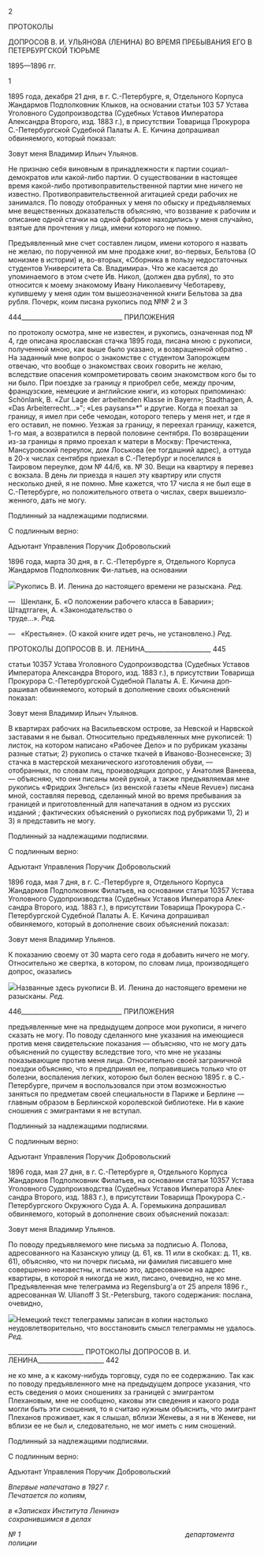 2

ПРОТОКОЛЫ

ДОПРОСОВ В. И. УЛЬЯНОВА (ЛЕНИНА) ВО ВРЕМЯ ПРЕБЫВАНИЯ ЕГО В ПЕТЕРБУРГСКОЙ ТЮРЬМЕ

1895—1896 гг.

1

1895 года, декабря 21 дня, в г. С.-Петербурге, я, Отдельного Корпуса Жандармов Подполковник Клы­ков, на основании статьи 103 57 Устава Уголовного Судопроизводства (Судебных Уставов Императора Александра Второго, изд. 1883 г.), в присутствии Товарища Прокурора С.-Петербургской Судебной Па­латы А. Е. Кичина допрашивал обвиняемого, который показал:

Зовут меня Владимир Ильич Ульянов.

Не признаю себя виновным в принадлежности к партии социал-демократов или ка­кой-либо партии. О существовании в настоящее время какой-либо противоправитель­ственной партии мне ничего не известно. Противоправительственной агитацией среди рабочих не занимался. По поводу отобранных у меня по обыску и предъявляемых мне вещественных доказательств объясняю, что воззвание к рабочим и описание одной стачки на одной фабрике находились у меня случайно, взятые для прочтения у лица, имени которого не помню.

Предъявленный мне счет составлен лицом, имени которого я назвать не желаю, по порученной им мне продаже книг, во-первых, Бельтова (О монизме в истории) и, во-вторых, «Сборника в пользу недостаточных студентов Университета Св. Владимира». Что же касается до упоминаемого в этом счете Ив. Никол, (должен два рубля), то это относится к моему знакомому Ивану Николаевичу Чеботареву, купившему у меня один том вышеозначенной книги Бельтова за два рубля. Почерк, коим писана рукопись под №№ 2 и 3

  

444________________________________ ПРИЛОЖЕНИЯ

по протоколу осмотра, мне не известен, и рукопись, означенная под № 4, где описана ярославская стачка 1895 года, писана мною с рукописи, полученной мною, как выше было указано, и возвращенной обратно . На заданный мне вопрос о знакомстве с сту­дентом Запорожцем отвечаю, что вообще о знакомствах своих говорить не желаю, вследствие опасения компрометировать своим знакомством кого бы то ни было. При поездке за границу я приобрел себе, между прочим, французские, немецкие и англий­ские книги, из которых припоминаю: Schönlank, В. «Zur Lage der arbeitenden Klasse in Bayern»; Stadthagen, A. «Das Arbeiterrecht...»"; «Les paysans»*" и другие. Когда я по­ехал за границу, я имел при себе чемодан, которого теперь у меня нет, и где я его оста­вил, не помню. Уезжая за границу, я переехал границу, кажется, 1-го мая, а возвратился в первой половине сентября. По возвращении из-за границы я прямо проехал к матери в Москву: Пречистенка, Мансуровский переулок, дом Лоськова (ее тогдашний адрес), а оттуда в 20-х числах сентября приехал в С.-Петербург и поселился в Таировом переул­ке, дом № 44/6, кв. № 30. Вещи на квартиру я перевез с вокзала. В день ли приезда я нашел эту квартиру или спустя несколько дней, я не помню. Мне кажется, что 17 числа я не был еще в С.-Петербурге, но положительного ответа о числах, сверх вышеизло­женного, дать не могу.

Подлинный за надлежащими подписями.

С подлинным верно:

Адъютант Управления Поручик Добровольский

1896 года, марта 30 дня, в г. С.-Петербурге я, Отдельного Корпуса Жандармов Подполковник Фи-латьев, на основании

![](file:///C:/Users/bot32/AppData/Local/Temp/msohtmlclip1/01/clip_image001.png)Рукопись В. И. Ленина до настоящего времени не разыскана. _Ред._

—   Шенланк, Б. «О положении рабочего класса в Баварии»; Штадтгаген, А. «Законодательство о  
труде...». _Ред._

—   «Крестьяне». (О какой книге идет речь, не установлено.) _Ред._

  

ПРОТОКОЛЫ ДОПРОСОВ В. И. ЛЕНИНА_____________________ 445

статьи 10357 Устава Уголовного Судопроизводства (Судебных Уставов Императора Александра Второго, изд. 1883 г.), в присутствии Товарища Прокурора С.-Петербургской Судебной Палаты А. Е. Кичина доп­рашивал обвиняемого, который в дополнение своих объяснений показал:

Зовут меня Владимир Ильич Ульянов.

В квартирах рабочих на Васильевском острове, за Невской и Нарвской заставами я не бывал. Относительно предъявленных мне рукописей: 1) листок, на котором написа­но «Рабочее Дело» и по рубрикам указаны разные статьи; 2) рукопись о стачке ткачей в Иваново-Вознесенске; 3) стачка в мастерской механического изготовления обуви, — отобранных, по словам лиц, производящих допрос, у Анатолия Ванеева, — объясняю, что они писаны моей рукой, а также предъявляемая мне рукопись «Фридрих Энгельс» (из венской газеты «Neue Revue») писана мной, составляя перевод, сделанный мной во время пребывания за границей и приготовленный для напечатания в одном из русских изданий ; фактических объяснений о рукописях под рубриками 1), 2) и 3) я представить не могу.

Подлинный за надлежащими подписями.

С подлинным верно:

Адъютант Управления Поручик Добровольский

1896 года, мая 7 дня, в г. С.-Петербурге я, Отдельного Корпуса Жандармов Подполковник Филатьев, на основании статьи 10357 Устава Уголовного Судопроизводства (Судебных Уставов Императора Алек­сандра Второго, изд. 1883 г.), в присутствии Товарища Прокурора С.-Петербургской Судебной Палаты А. Е. Кичина допрашивал обвиняемого, который в дополнение своих объяснений показал:

Зовут меня Владимир Ульянов.

К показанию своему от 30 марта сего года я добавить ничего не могу. Относительно же свертка, в котором, по словам лица, производящего допрос, оказались

![](file:///C:/Users/bot32/AppData/Local/Temp/msohtmlclip1/01/clip_image001.png)Названные здесь рукописи В. И. Ленина до настоящего времени не разысканы. _Ред._

  

446________________________________ ПРИЛОЖЕНИЯ

предъявленные мне на предыдущем допросе мои рукописи, я ничего сказать не могу. По поводу сделанного мне указания на имеющиеся против меня свидетельские показа­ния — объясняю, что не могу дать объяснений по существу вследствие того, что мне не указаны показывающие против меня лица. Относительно своей заграничной поездки объясняю, что я предпринял ее, поправившись только что от болезни, воспаления лег­ких, которою был болен весною 1895 г. в С.-Петербурге, причем я воспользовался при этом возможностью заняться по предметам своей специальности в Париже и Берлине — главным образом в Берлинской королевской библиотеке. Ни в какие сношения с эмигрантами я не вступал.

Подлинный за надлежащими подписями.

С подлинным верно:

Адъютант Управления Поручик Добровольский

1896 года, мая 27 дня, в г. С.-Петербурге я, Отдельного Корпуса Жандармов Подполковник Филатьев, на основании статьи 10357 Устава Уголовного Судопроизводства (Судебных Уставов Императора Алек­сандра Второго, изд. 1883 г.), в присутствии Товарища Прокурора С.-Петербургского Окружного Суда А. А. Горемыкина допрашивал обвиняемого, который в дополнение своих объяснений показал:

Зовут меня Владимир Ульянов.

По поводу предъявляемого мне письма за подписью А. Полова, адресованного на Казанскую улицу (д. 61, кв. 11 или в скобках: д. 11, кв. 61), объясняю, что ни почерк письма, ни фамилия писавшего мне совершенно неизвестны, и письмо это, адресован­ное на адрес квартиры, в которой я никогда не жил, писано, очевидно, не ко мне. Предъявленная мне телеграмма из Regensburg'a от 25 апреля 1896 г., адресованная W. Ulianoff 3 St.-Petersburg, такого содержания: послана, очевидно,

![](file:///C:/Users/bot32/AppData/Local/Temp/msohtmlclip1/01/clip_image002.png)Немецкий текст телеграммы записан в копии настолько неудовлетворительно, что восстановить смысл телеграммы не удалось. _Ред._

  

________________________ ПРОТОКОЛЫ ДОПРОСОВ В. И. ЛЕНИНА_____________________ 442

не ко мне, а к какому-нибудь торговцу, судя по ее содержанию. Так как по поводу предъявленного мне на предыдущем допросе указания, что есть сведения о моих сно­шениях за границей с эмигрантом Плехановым, мне не сообщено, каковы эти сведения и какого рода могли быть эти сношения, то я считаю нужным объяснить, что эмигрант Плеханов проживает, как я слышал, вблизи Женевы, а я ни в Женеве, ни вблизи ее не был и, следовательно, не мог иметь с ним сношений.

Подлинный за надлежащими подписями.

С подлинным верно:

Адъютант Управления Поручик Добровольский

_Впервые напечатано в 1927 г.                                                              Печатается по копиям,_

_в «Записках Института Ленина»_                                                            _сохранившимся в делах_

_№ 1                                                                                     департамента полиции_